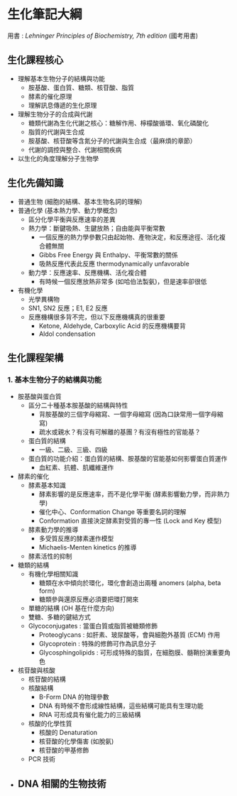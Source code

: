 # 生化筆記大綱

用書 : *Lehninger Principles of Biochemistry, 7th edition* (國考用書)



## 生化課程核心

- 理解基本生物分子的結構與功能
  - 胺基酸、蛋白質、糖類、核苷酸、脂質
  - 酵素的催化原理
  - 理解訊息傳遞的生化原理
- 理解生物分子的合成與代謝
  - 糖類代謝為生化代謝之核心：糖解作用、檸檬酸循環、氧化磷酸化
  - 脂質的代謝與生合成
  - 胺基酸、核苷酸等含氮分子的代謝與生合成（最麻煩的章節）
  - 代謝的調控與整合、代謝相關疾病
- 以生化的角度理解分子生物學



## 生化先備知識

- 普通生物 (細胞的結構、基本生物名詞的理解)
- 普通化學 (基本熱力學、動力學概念)
  - 區分化學平衡與反應速率的差異
  - 熱力學：斷鍵吸熱、生鍵放熱；自由能與平衡常數
    - 一個反應的熱力學參數只由起始物、產物決定，和反應途徑、活化複合體無關
    - Gibbs Free Energy 與 Enthalpy、平衡常數的關係
    - 吸熱反應代表此反應 thermodynamically unfavorable
  - 動力學：反應速率、反應機構、活化複合體
    - 有時候一個反應放熱非常多 (如哈伯法製氨)，但是速率卻很低
- 有機化學
  - 光學異構物
  - SN1, SN2 反應；E1, E2 反應
  - 反應機構很多背不完，但以下反應機構真的很重要
    - Ketone, Aldehyde, Carboxylic Acid 的反應機構要背
    - Aldol condensation



## 生化課程架構

### 1. 基本生物分子的結構與功能

- 胺基酸與蛋白質
  - 區分二十種基本胺基酸的結構與特性
    - 背胺基酸的三個字母縮寫、一個字母縮寫 (因為口訣常用一個字母縮寫)
    - 疏水或親水？有沒有可解離的基團？有沒有極性的官能基？
  - 蛋白質的結構
    - 一級、二級、三級、四級
  - 蛋白質的功能介紹：蛋白質的結構、胺基酸的官能基如何影響蛋白質運作
    - 血紅素、抗體、肌纖維運作
- 酵素的催化
  - 酵素基本知識
    - 酵素影響的是反應速率，而不是化學平衡 (酵素影響動力學，而非熱力學)
    - 催化中心、Conformation Change 等重要名詞的理解
    - Conformation 直接決定酵素對受質的專一性 (Lock and Key 模型)
  - 酵素動力學的推導
    - 多受質反應的酵素運作模型
    - Michaelis-Menten kinetics 的推導
  - 酵素活性的抑制
- 糖類的結構
  - 有機化學相關知識
    - 糖類在水中傾向於環化，環化會創造出兩種 anomers (alpha, beta form)
    - 糖類參與還原反應必須要把環打開來
  - 單糖的結構 (OH 基在什麼方向)
  - 雙糖、多糖的鍵結方式
  - Glycoconjugates : 當蛋白質或脂質被糖類修飾
    - Proteoglycans : 如肝素、玻尿酸等，會與細胞外基質 (ECM) 作用
    - Glycoprotein : 特殊的修飾可作為訊息分子
    - Glycosphingolipids : 可形成特殊的脂質，在細胞膜、髓鞘扮演重要角色
- 核苷酸與核酸
  - 核苷酸的結構
  - 核酸結構
    - B-Form DNA 的物理參數
    - DNA 有時候不會形成線性結構，這些結構可能具有生理功能
    - RNA 可形成具有催化能力的三級結構
  - 核酸的化學性質
    - 核酸的 Denaturation
    - 核苷酸的化學傷害 (如脫氨)
    - 核苷酸的甲基修飾
  - PCR 技術
- DNA 相關的生物技術
  - 

